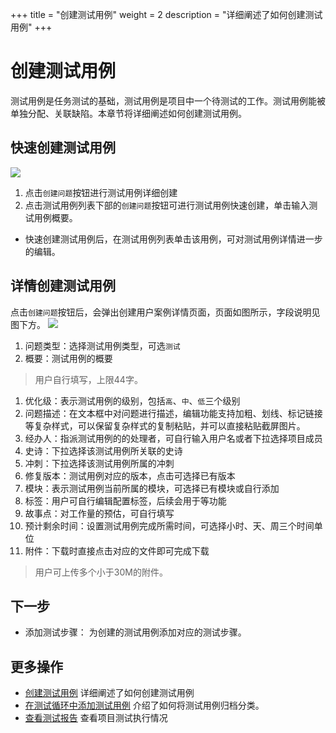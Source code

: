 +++
title = "创建测试用例"
weight = 2
description = "详细阐述了如何创建测试用例"
+++

# 创建测试用例

测试用例是任务测试的基础，测试用例是项目中一个待测试的工作。测试用例能被单独分配、关联缺陷。本章节将详细阐述如何创建测试用例。

## 快速创建测试用例

![](/img/docs/user-guide/test-management/case-management/create-case.jpg)

1. 点击`创建问题`按钮进行测试用例详细创建
1. 点击测试用例列表下部的`创建问题`按钮可进行测试用例快速创建，单击输入测试用例概要。
  - 快速创建测试用例后，在测试用例列表单击该用例，可对测试用例详情进一步的编辑。

## 详情创建测试用例

点击`创建问题`按钮后，会弹出创建用户案例详情页面，页面如图所示，字段说明见图下方。
![](/img/docs/user-guide/test-management/case-management/create-detail.jpg)

1. 问题类型：选择测试用例类型，可选`测试`
1. 概要：测试用例的概要
<blockquote class="note">用户自行填写，上限44字。</blockquote>

1. 优化级：表示测试用例的级别，包括`高`、`中`、`低`三个级别
1. 问题描述：在文本框中对问题进行描述，编辑功能支持加粗、划线、标记链接等复杂样式，可以保留复杂样式的复制粘贴，并可以直接粘贴截屏图片。
1. 经办人：指派测试用例的的处理者，可自行输入用户名或者下拉选择项目成员
1. 史诗：下拉选择该测试用例所关联的史诗
1. 冲刺：下拉选择该测试用例所属的冲刺
1. 修复版本：测试用例对应的版本，点击可选择已有版本
1. 模块：表示测试用例当前所属的模块，可选择已有模块或自行添加
1. 标签：用户可自行编辑配置标签，后续会用于等功能
1. 故事点：对工作量的预估，可自行填写
1. 预计剩余时间：设置测试用例完成所需时间，可选择小时、天、周三个时间单位
1. 附件：下载时直接点击对应的文件即可完成下载
<blockquote class="note">用户可上传多个小于30M的附件。</blockquote>

## 下一步

- 添加测试步骤： 为创建的测试用例添加对应的测试步骤。

## 更多操作

- [创建测试用例](../create-case) 详细阐述了如何创建测试用例
- [在测试循环中添加测试用例](../../test-cycle/add-case) 介绍了如何将测试用例归档分类。
- [查看测试报告](../../test-report/) 查看项目测试执行情况